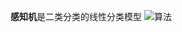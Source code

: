 <!--
 * @Description: 
 * @Version: 2.0
 * @Autor: lxp
 * @Date: 2021-07-03 15:02:13
 * @LastEditors: lxp
 * @LastEditTime: 2021-07-03 15:07:39
-->
**感知机**是二类分类的线性分类模型
![算法](../img/1-感知机.png)
